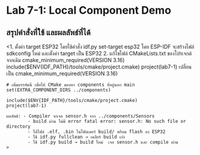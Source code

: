 # Lab 7-1: Local Component Demo

## สรุปคำสั่งที่ใช้ และผลลัพธ์ที่ได้
<1. ตั้งค่า target ESP32 โดยใช้คำสั่ง idf.py set-target esp32 โดย ESP-IDF จะสร้างไฟล์ sdkconfig ใหม่ และตั้งค่า target เป็น ESP32 
    2. แก้ไขไฟล์ CMakeLists.txt ของโปรเจกต์ จากเดิม 
    cmake_minimum_required(VERSION 3.16)
    include($ENV{IDF_PATH}/tools/cmake/project.cmake)
    project(lab7-1)
    เปลี่ยนเป็น 
    cmake_minimum_required(VERSION 3.16)

    # เพิ่มบรรทัดนี้ เพื่อให้ CMake มองหา components ที่อยู่นอก main
    set(EXTRA_COMPONENT_DIRS ../components)

    include($ENV{IDF_PATH}/tools/cmake/project.cmake)
    project(lab7-1)

    ผลลัพธ์: - Compiler จะเจอ sensor.h จาก ../components/Sensors
            - build ผ่าน ไม่มี error fatal error: sensor.h: No such file or directory
            - ได้ไฟล์ .elf, .bin ในโฟลเดอร์ build/ พร้อม flash ลง ESP32
            - ใช้ idf.py fullclean → เคลียร์ build เก่า
            - ใช้ idf.py build → build ใหม่  เจอ sensor.h และ compile ผ่าน
    >
